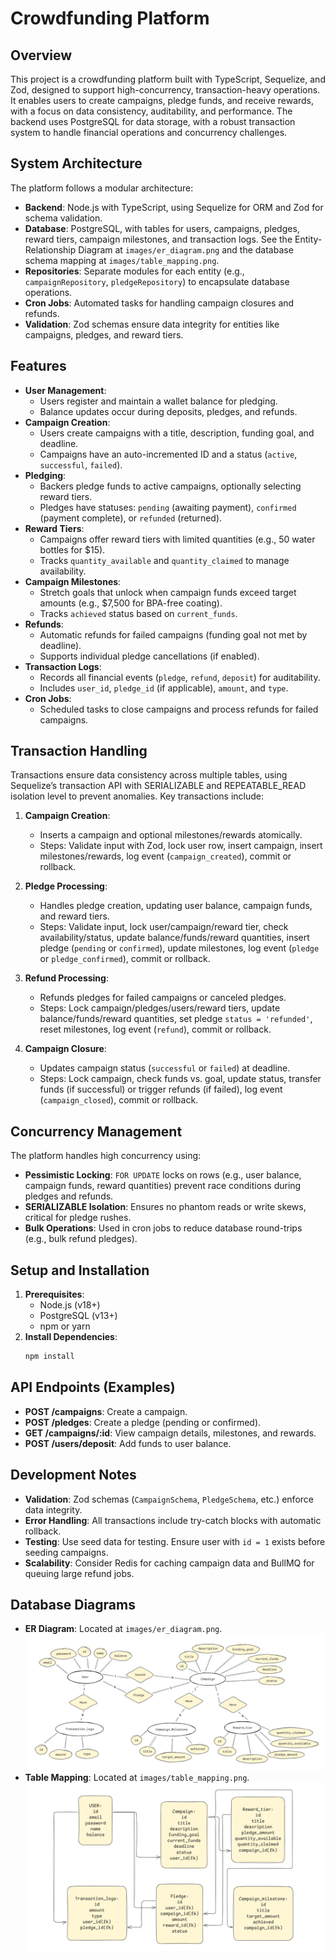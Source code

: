 # Crowdfunding Platform

## Overview
This project is a crowdfunding platform built with TypeScript, Sequelize, and Zod, designed to support high-concurrency, transaction-heavy operations. It enables users to create campaigns, pledge funds, and receive rewards, with a focus on data consistency, auditability, and performance. The backend uses PostgreSQL for data storage, with a robust transaction system to handle financial operations and concurrency challenges.

## System Architecture
The platform follows a modular architecture:
- **Backend**: Node.js with TypeScript, using Sequelize for ORM and Zod for schema validation.
- **Database**: PostgreSQL, with tables for users, campaigns, pledges, reward tiers, campaign milestones, and transaction logs. See the Entity-Relationship Diagram at `images/er_diagram.png` and the database schema mapping at `images/table_mapping.png`.
- **Repositories**: Separate modules for each entity (e.g., `campaignRepository`, `pledgeRepository`) to encapsulate database operations.
- **Cron Jobs**: Automated tasks for handling campaign closures and refunds.
- **Validation**: Zod schemas ensure data integrity for entities like campaigns, pledges, and reward tiers.

## Features
- **User Management**:
  - Users register and maintain a wallet balance for pledging.
  - Balance updates occur during deposits, pledges, and refunds.
- **Campaign Creation**:
  - Users create campaigns with a title, description, funding goal, and deadline.
  - Campaigns have an auto-incremented ID and a status (`active`, `successful`, `failed`).
- **Pledging**:
  - Backers pledge funds to active campaigns, optionally selecting reward tiers.
  - Pledges have statuses: `pending` (awaiting payment), `confirmed` (payment complete), or `refunded` (returned).
- **Reward Tiers**:
  - Campaigns offer reward tiers with limited quantities (e.g., 50 water bottles for $15).
  - Tracks `quantity_available` and `quantity_claimed` to manage availability.
- **Campaign Milestones**:
  - Stretch goals that unlock when campaign funds exceed target amounts (e.g., $7,500 for BPA-free coating).
  - Tracks `achieved` status based on `current_funds`.
- **Refunds**:
  - Automatic refunds for failed campaigns (funding goal not met by deadline).
  - Supports individual pledge cancellations (if enabled).
- **Transaction Logs**:
  - Records all financial events (`pledge`, `refund`, `deposit`) for auditability.
  - Includes `user_id`, `pledge_id` (if applicable), `amount`, and `type`.
- **Cron Jobs**:
  - Scheduled tasks to close campaigns and process refunds for failed campaigns.

## Transaction Handling
Transactions ensure data consistency across multiple tables, using Sequelize’s transaction API with SERIALIZABLE and REPEATABLE_READ isolation level to prevent anomalies. Key transactions include:

1. **Campaign Creation**:
   - Inserts a campaign and optional milestones/rewards atomically.
   - Steps: Validate input with Zod, lock user row, insert campaign, insert milestones/rewards, log event (`campaign_created`), commit or rollback.

2. **Pledge Processing**:
   - Handles pledge creation, updating user balance, campaign funds, and reward tiers.
   - Steps: Validate input, lock user/campaign/reward tier, check availability/status, update balance/funds/reward quantities, insert pledge (`pending` or `confirmed`), update milestones, log event (`pledge` or `pledge_confirmed`), commit or rollback.

3. **Refund Processing**:
   - Refunds pledges for failed campaigns or canceled pledges.
   - Steps: Lock campaign/pledges/users/reward tiers, update balance/funds/reward quantities, set pledge `status = 'refunded'`, reset milestones, log event (`refund`), commit or rollback.

4. **Campaign Closure**:
   - Updates campaign status (`successful` or `failed`) at deadline.
   - Steps: Lock campaign, check funds vs. goal, update status, transfer funds (if successful) or trigger refunds (if failed), log event (`campaign_closed`), commit or rollback.

## Concurrency Management
The platform handles high concurrency using:
- **Pessimistic Locking**: `FOR UPDATE` locks on rows (e.g., user balance, campaign funds, reward quantities) prevent race conditions during pledges and refunds.
- **SERIALIZABLE Isolation**: Ensures no phantom reads or write skews, critical for pledge rushes.
- **Bulk Operations**: Used in cron jobs to reduce database round-trips (e.g., bulk refund pledges).

## Setup and Installation
1. **Prerequisites**:
   - Node.js (v18+)
   - PostgreSQL (v13+)
   - npm or yarn
2. **Install Dependencies**:
   ```bash
   npm install
   ```


## API Endpoints (Examples)
- **POST /campaigns**: Create a campaign.
- **POST /pledges**: Create a pledge (pending or confirmed).
- **GET /campaigns/:id**: View campaign details, milestones, and rewards.
- **POST /users/deposit**: Add funds to user balance.

## Development Notes
- **Validation**: Zod schemas (`CampaignSchema`, `PledgeSchema`, etc.) enforce data integrity.
- **Error Handling**: All transactions include try-catch blocks with automatic rollback.
- **Testing**: Use seed data for testing. Ensure user with `id = 1` exists before seeding campaigns.
- **Scalability**: Consider Redis for caching campaign data and BullMQ for queuing large refund jobs.

## Database Diagrams
- **ER Diagram**: Located at `images/er_diagram.png`.
  ![ER Diagram](images/er_diagram.png)
- **Table Mapping**: Located at `images/table_mapping.png`.
  ![Table Mapping](images/table_mapping.png)
